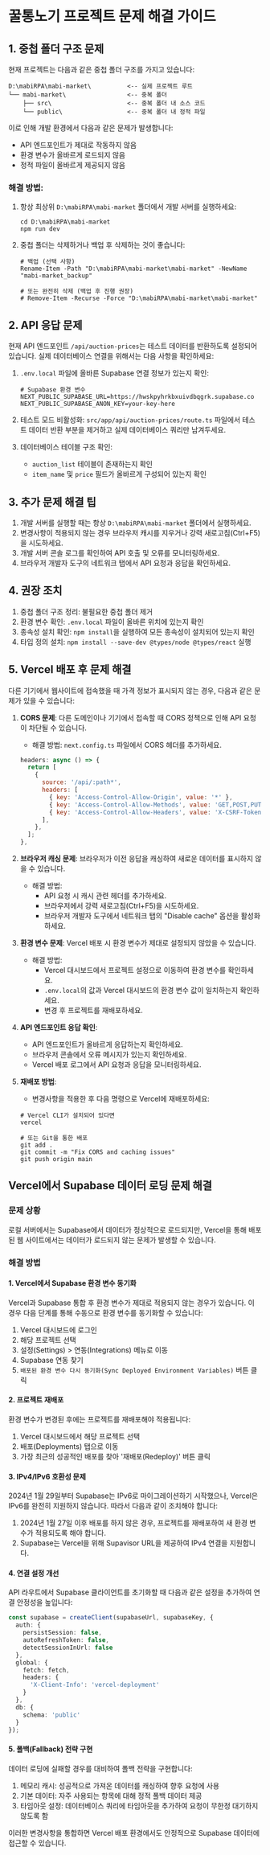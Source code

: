 # 꿀통노기 프로젝트 문제 해결 가이드

## 1. 중첩 폴더 구조 문제

현재 프로젝트는 다음과 같은 중첩 폴더 구조를 가지고 있습니다:
```
D:\mabiRPA\mabi-market\          <-- 실제 프로젝트 루트
└── mabi-market\                 <-- 중복 폴더
    ├── src\                     <-- 중복 폴더 내 소스 코드
    └── public\                  <-- 중복 폴더 내 정적 파일
```

이로 인해 개발 환경에서 다음과 같은 문제가 발생합니다:
- API 엔드포인트가 제대로 작동하지 않음
- 환경 변수가 올바르게 로드되지 않음
- 정적 파일이 올바르게 제공되지 않음

### 해결 방법:

1. 항상 최상위 `D:\mabiRPA\mabi-market` 폴더에서 개발 서버를 실행하세요:
   ```
   cd D:\mabiRPA\mabi-market
   npm run dev
   ```

2. 중첩 폴더는 삭제하거나 백업 후 삭제하는 것이 좋습니다:
   ```
   # 백업 (선택 사항)
   Rename-Item -Path "D:\mabiRPA\mabi-market\mabi-market" -NewName "mabi-market_backup"
   
   # 또는 완전히 삭제 (백업 후 진행 권장)
   # Remove-Item -Recurse -Force "D:\mabiRPA\mabi-market\mabi-market"
   ```

## 2. API 응답 문제

현재 API 엔드포인트 `/api/auction-prices`는 테스트 데이터를 반환하도록 설정되어 있습니다. 실제 데이터베이스 연결을 위해서는 다음 사항을 확인하세요:

1. `.env.local` 파일에 올바른 Supabase 연결 정보가 있는지 확인:
   ```
   # Supabase 환경 변수
   NEXT_PUBLIC_SUPABASE_URL=https://hwskpyhrkbxuivdbqgrk.supabase.co
   NEXT_PUBLIC_SUPABASE_ANON_KEY=your-key-here
   ```

2. 테스트 모드 비활성화:
   `src/app/api/auction-prices/route.ts` 파일에서 테스트 데이터 반환 부분을 제거하고 실제 데이터베이스 쿼리만 남겨두세요.

3. 데이터베이스 테이블 구조 확인:
   - `auction_list` 테이블이 존재하는지 확인
   - `item_name` 및 `price` 필드가 올바르게 구성되어 있는지 확인

## 3. 추가 문제 해결 팁

1. 개발 서버를 실행할 때는 항상 `D:\mabiRPA\mabi-market` 폴더에서 실행하세요.
2. 변경사항이 적용되지 않는 경우 브라우저 캐시를 지우거나 강력 새로고침(Ctrl+F5)을 시도하세요.
3. 개발 서버 콘솔 로그를 확인하여 API 호출 및 오류를 모니터링하세요.
4. 브라우저 개발자 도구의 네트워크 탭에서 API 요청과 응답을 확인하세요.

## 4. 권장 조치

1. 중첩 폴더 구조 정리: 불필요한 중첩 폴더 제거
2. 환경 변수 확인: `.env.local` 파일이 올바른 위치에 있는지 확인
3. 종속성 설치 확인: `npm install`을 실행하여 모든 종속성이 설치되어 있는지 확인
4. 타입 정의 설치: `npm install --save-dev @types/node @types/react` 실행

## 5. Vercel 배포 후 문제 해결

다른 기기에서 웹사이트에 접속했을 때 가격 정보가 표시되지 않는 경우, 다음과 같은 문제가 있을 수 있습니다:

1. **CORS 문제**: 다른 도메인이나 기기에서 접속할 때 CORS 정책으로 인해 API 요청이 차단될 수 있습니다.
   - 해결 방법: `next.config.ts` 파일에서 CORS 헤더를 추가하세요.
   ```javascript
   headers: async () => {
     return [
       {
         source: '/api/:path*',
         headers: [
           { key: 'Access-Control-Allow-Origin', value: '*' },
           { key: 'Access-Control-Allow-Methods', value: 'GET,POST,PUT,DELETE,OPTIONS' },
           { key: 'Access-Control-Allow-Headers', value: 'X-CSRF-Token, X-Requested-With, Accept, Accept-Version, Content-Length, Content-MD5, Content-Type, Date, X-Api-Version' },
         ],
       },
     ];
   },
   ```

2. **브라우저 캐싱 문제**: 브라우저가 이전 응답을 캐싱하여 새로운 데이터를 표시하지 않을 수 있습니다.
   - 해결 방법: 
     - API 요청 시 캐시 관련 헤더를 추가하세요.
     - 브라우저에서 강력 새로고침(Ctrl+F5)을 시도하세요.
     - 브라우저 개발자 도구에서 네트워크 탭의 "Disable cache" 옵션을 활성화하세요.

3. **환경 변수 문제**: Vercel 배포 시 환경 변수가 제대로 설정되지 않았을 수 있습니다.
   - 해결 방법: 
     - Vercel 대시보드에서 프로젝트 설정으로 이동하여 환경 변수를 확인하세요.
     - `.env.local`의 값과 Vercel 대시보드의 환경 변수 값이 일치하는지 확인하세요.
     - 변경 후 프로젝트를 재배포하세요.

4. **API 엔드포인트 응답 확인**:
   - API 엔드포인트가 올바르게 응답하는지 확인하세요. 
   - 브라우저 콘솔에서 오류 메시지가 있는지 확인하세요.
   - Vercel 배포 로그에서 API 요청과 응답을 모니터링하세요.

5. **재배포 방법**:
   - 변경사항을 적용한 후 다음 명령으로 Vercel에 재배포하세요:
   ```
   # Vercel CLI가 설치되어 있다면
   vercel

   # 또는 Git을 통한 배포
   git add .
   git commit -m "Fix CORS and caching issues"
   git push origin main
   ```

## Vercel에서 Supabase 데이터 로딩 문제 해결

### 문제 상황
로컬 서버에서는 Supabase에서 데이터가 정상적으로 로드되지만, Vercel을 통해 배포된 웹 사이트에서는 데이터가 로드되지 않는 문제가 발생할 수 있습니다.

### 해결 방법

#### 1. Vercel에서 Supabase 환경 변수 동기화

Vercel과 Supabase 통합 후 환경 변수가 제대로 적용되지 않는 경우가 있습니다. 이 경우 다음 단계를 통해 수동으로 환경 변수를 동기화할 수 있습니다:

1. Vercel 대시보드에 로그인
2. 해당 프로젝트 선택
3. 설정(Settings) > 연동(Integrations) 메뉴로 이동
4. Supabase 연동 찾기
5. `배포된 환경 변수 다시 동기화(Sync Deployed Environment Variables)` 버튼 클릭

#### 2. 프로젝트 재배포

환경 변수가 변경된 후에는 프로젝트를 재배포해야 적용됩니다:

1. Vercel 대시보드에서 해당 프로젝트 선택
2. 배포(Deployments) 탭으로 이동
3. 가장 최근의 성공적인 배포를 찾아 '재배포(Redeploy)' 버튼 클릭

#### 3. IPv4/IPv6 호환성 문제

2024년 1월 29일부터 Supabase는 IPv6로 마이그레이션하기 시작했으나, Vercel은 IPv6를 완전히 지원하지 않습니다. 따라서 다음과 같이 조치해야 합니다:

1. 2024년 1월 27일 이후 배포를 하지 않은 경우, 프로젝트를 재배포하여 새 환경 변수가 적용되도록 해야 합니다.
2. Supabase는 Vercel을 위해 Supavisor URL을 제공하여 IPv4 연결을 지원합니다.

#### 4. 연결 설정 개선

API 라우트에서 Supabase 클라이언트를 초기화할 때 다음과 같은 설정을 추가하여 연결 안정성을 높입니다:

```typescript
const supabase = createClient(supabaseUrl, supabaseKey, {
  auth: {
    persistSession: false,
    autoRefreshToken: false,
    detectSessionInUrl: false
  },
  global: {
    fetch: fetch,
    headers: { 
      'X-Client-Info': 'vercel-deployment'
    }
  },
  db: {
    schema: 'public'
  }
});
```

#### 5. 폴백(Fallback) 전략 구현

데이터 로딩에 실패할 경우를 대비하여 폴백 전략을 구현합니다:

1. 메모리 캐시: 성공적으로 가져온 데이터를 캐싱하여 향후 요청에 사용
2. 기본 데이터: 자주 사용되는 항목에 대해 정적 폴백 데이터 제공
3. 타임아웃 설정: 데이터베이스 쿼리에 타임아웃을 추가하여 요청이 무한정 대기하지 않도록 함

이러한 변경사항을 통합하면 Vercel 배포 환경에서도 안정적으로 Supabase 데이터에 접근할 수 있습니다. 